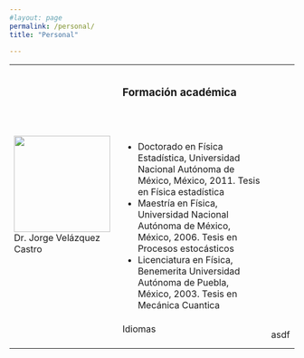 ```yaml
---
#layout: page
permalink: /personal/
title: "Personal"

---
```

<table>
    <tr>
        <th></th>
        <th></th>
        <th></th>
    </tr>
    <tr>
        <td>  <img src="https://juliojx.github.io/jorgevc/ImagenesEstudiantes/Jorge.jpeg" width="170"> <br> Dr. Jorge Velázquez Castro </td>
        <td> <h3>Formación académica</h3> <br> <br>
            <ul>
        <li> Doctorado en Física Estadística, Universidad Nacional Autónoma de México, México, 2011. Tesis en Física estadística </li>
<li> Maestría en Física, Universidad Nacional Autónoma de México, México, 2006. Tesis en Procesos estocásticos </li>
<li> Licenciatura en Física, Benemerita Universidad Autónoma de Puebla, México, 2003. Tesis en Mecánica Cuantica </li>
            </ul>
        </td>
        <td> </td>
    </tr>
    <tr>
        <td> </td>
        <td>Idiomas <br> </br> </td>
        <td> asdf</td>
    </tr>
</table>
